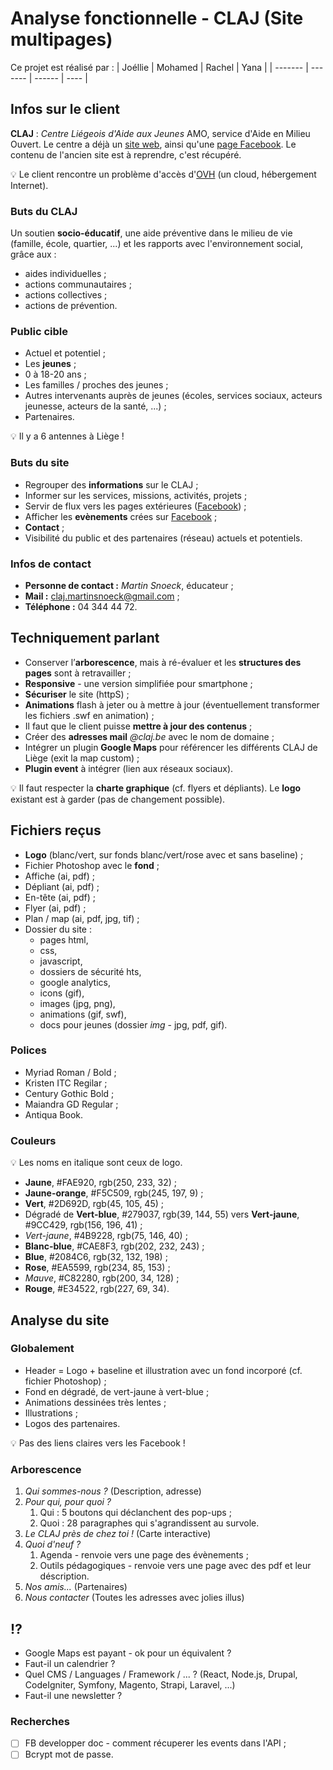 # Analyse fonctionnelle - CLAJ (Site multipages)

Ce projet est réalisé par :
| Joéllie | Mohamed | Rachel | Yana |
| ------- | ------- | ------ | ---- |

## Infos sur le client

**CLAJ** : *Centre Liégeois d'Aide aux Jeunes* AMO, service d'Aide en Milieu Ouvert. Le centre a déjà un [site web](http://claj.be/), ainsi qu'une [page Facebook](https://www.facebook.com/centreliegeoisdaideauxjeunes/). Le contenu de l'ancien site est à reprendre, c'est récupéré.

:bulb: Le client rencontre un problème d'accès d'[OVH](https://www.ovh.com/fr/) (un cloud, hébergement Internet).

### Buts du CLAJ

Un soutien **socio-éducatif**, une aide préventive dans le milieu de vie (famille, école, quartier, ...) et les rapports avec l'environnement social, grâce aux :

* aides individuelles ;
* actions communautaires ;
* actions collectives ;
* actions de prévention.

### Public cible

* Actuel et potentiel ;
* Les **jeunes** ;
* 0 à 18-20 ans ;
* Les familles / proches des jeunes ;
* Autres intervenants auprès de jeunes (écoles, services sociaux, acteurs jeunesse, acteurs de la santé, ...) ;
* Partenaires.

:bulb: Il y a 6 antennes à Liège !

### Buts du site

* Regrouper des **informations** sur le CLAJ ;
* Informer sur les services, missions, activités, projets ;
* Servir de flux vers les pages extérieures ([Facebook](https://www.facebook.com/centreliegeoisdaideauxjeunes/)) ;
* Afficher les **evènements** crées sur [Facebook](https://www.facebook.com/centreliegeoisdaideauxjeunes/) ;
* **Contact** ;
* Visibilité du public et des partenaires (réseau) actuels et potentiels.

### Infos de contact

* **Personne de contact :** *Martin Snoeck*, éducateur ;
* **Mail :** claj.martinsnoeck@gmail.com ;
* **Téléphone :** 04 344 44 72.

## Techniquement parlant

* Conserver l’**arborescence**, mais à ré-évaluer et les **structures des pages** sont à retravailler ;
* **Responsive** - une version simplifiée pour smartphone ;
* **Sécuriser** le site (httpS) ;
* **Animations** flash  à jeter ou à mettre à jour (éventuellement transformer les fichiers .swf en animation) ;
* Il faut que le client puisse **mettre à jour des contenus** ;
* Créer des **adresses mail** *@claj.be* avec le nom de domaine ;
* Intégrer un plugin **Google Maps** pour référencer les différents CLAJ de Liège (exit la map custom) ;
* **Plugin event** à intégrer (lien aux réseaux sociaux).

:bulb: Il faut respecter la **charte graphique** (cf. flyers et dépliants). Le **logo** existant est à garder (pas de changement possible).

## Fichiers reçus

* **Logo** (blanc/vert, sur fonds blanc/vert/rose avec et sans baseline) ;
* Fichier Photoshop avec le **fond** ;
* Affiche (ai, pdf) ;
* Dépliant (ai, pdf) ;
* En-tête (ai, pdf) ;
* Flyer (ai, pdf) ;
* Plan / map (ai, pdf, jpg, tif) ;
* Dossier du site :
  * pages html,
  * css,
  * javascript,
  * dossiers de sécurité hts,
  * google analytics,
  * icons (gif),
  * images (jpg, png),
  * animations (gif, swf),
  * docs pour jeunes (dossier *img* - jpg, pdf, gif).

### Polices

* Myriad Roman / Bold ;
* Kristen ITC Regilar ;
* Century Gothic Bold ;
* Maiandra GD Regular ;
* Antiqua Book.

### Couleurs

:bulb: Les noms en italique sont ceux de logo.

* **Jaune**, #FAE920, rgb(250, 233, 32) ;
* **Jaune-orange**, #F5C509, rgb(245, 197, 9) ;
* **Vert**, #2D692D, rgb(45, 105, 45) ;
* Dégradé de **Vert-blue**, #279037, rgb(39, 144, 55) vers **Vert-jaune**, #9CC429, rgb(156, 196, 41) ;
* *Vert-jaune*, #4B9228, rgb(75, 146, 40) ;
* **Blanc-blue**, #CAE8F3, rgb(202, 232, 243) ;
* **Blue**, #2084C6, rgb(32, 132, 198) ;
* **Rose**, #EA5599, rgb(234, 85, 153) ;
* *Mauve*, #C82280, rgb(200, 34, 128) ;
* **Rouge**, #E34522, rgb(227, 69, 34).

## Analyse du site

### Globalement

* Header = Logo + baseline et illustration avec un fond incorporé (cf. fichier Photoshop) ;
* Fond en dégradé, de vert-jaune à vert-blue ;
* Animations dessinées très lentes ;
* Illustrations ;
* Logos des partenaires.

:bulb: Pas des liens claires vers les Facebook !

### Arborescence

1. *Qui sommes-nous ?* (Description, adresse)
2. *Pour qui, pour quoi ?*
   1. Qui : 5 boutons qui déclanchent des pop-ups ;
   2. Quoi : 28 paragraphes qui s'agrandissent au survole.
3. *Le CLAJ près de chez toi !* (Carte interactive)
4. *Quoi d'neuf ?*
   1. Agenda - renvoie vers une page des évènements ;
   2. Outils pédagogiques - renvoie vers une page avec des pdf et leur déscription.
5. *Nos amis...* (Partenaires)
6. *Nous contacter* (Toutes les adresses avec jolies illus)

## :interrobang:

* Google Maps est payant - ok pour un équivalent ?
* Faut-il un calendrier ?
* Quel CMS / Languages / Framework / ... ? (React, Node.js, Drupal, CodeIgniter, Symfony, Magento, Strapi, Laravel, ...)
* Faut-il une newsletter ?

### Recherches

- [ ] FB developper doc - comment récuperer les events dans l'API ;
- [ ] Bcrypt mot de passe.
